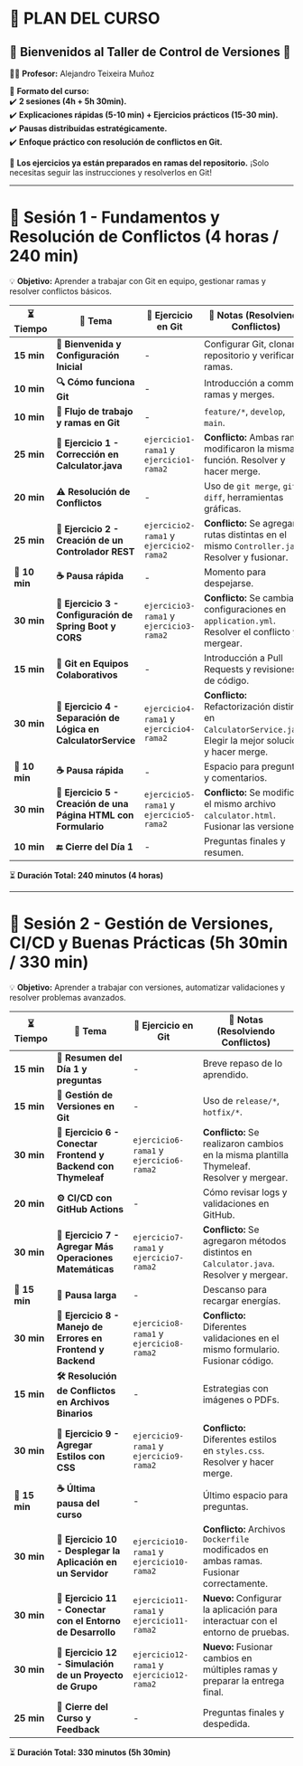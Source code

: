 
# 📄 PLAN DEL CURSO

## 🎯 **Bienvenidos al Taller de Control de Versiones 🚀**

👨‍🏫 **Profesor:** Alejandro Teixeira Muñoz

📌 **Formato del curso:**  
✔️ **2 sesiones (4h + 5h 30min).**  
✔️ **Explicaciones rápidas (5-10 min) + Ejercicios prácticos (15-30 min).**  
✔️ **Pausas distribuidas estratégicamente.**  
✔️ **Enfoque práctico con resolución de conflictos en Git.**

🔗 **Los ejercicios ya están preparados en ramas del repositorio.** ¡Solo necesitas seguir las instrucciones y resolverlos en Git!

---

# **📅 Sesión 1 - Fundamentos y Resolución de Conflictos (4 horas / 240 min)**
💡 **Objetivo:** Aprender a trabajar con Git en equipo, gestionar ramas y resolver conflictos básicos.

| ⏳ **Tiempo** | 🎯 **Tema** | 📝 **Ejercicio en Git** | 💬 **Notas (Resolviendo Conflictos)** |
|--------------|------------|------------------|------------|
| **15 min** | **👋 Bienvenida y Configuración Inicial** | - | Configurar Git, clonar el repositorio y verificar ramas. |
| **10 min** | **🔍 Cómo funciona Git** | - | Introducción a commits, ramas y merges. |
| **10 min** | **🌱 Flujo de trabajo y ramas en Git** | - | `feature/*`, `develop`, `main`. |
| **25 min** | **📝 Ejercicio 1 - Corrección en Calculator.java** | `ejercicio1-rama1` y `ejercicio1-rama2` | **Conflicto:** Ambas ramas modificaron la misma función. Resolver y hacer merge. |
| **20 min** | **⚠️ Resolución de Conflictos** | - | Uso de `git merge`, `git diff`, herramientas gráficas. |
| **25 min** | **📝 Ejercicio 2 - Creación de un Controlador REST** | `ejercicio2-rama1` y `ejercicio2-rama2` | **Conflicto:** Se agregaron rutas distintas en el mismo `Controller.java`. Resolver y fusionar. |
| **🛑 10 min** | **☕ Pausa rápida** | - | Momento para despejarse. |
| **30 min** | **📝 Ejercicio 3 - Configuración de Spring Boot y CORS** | `ejercicio3-rama1` y `ejercicio3-rama2` | **Conflicto:** Se cambiaron configuraciones en `application.yml`. Resolver el conflicto y mergear. |
| **15 min** | **👥 Git en Equipos Colaborativos** | - | Introducción a Pull Requests y revisiones de código. |
| **30 min** | **📝 Ejercicio 4 - Separación de Lógica en CalculatorService** | `ejercicio4-rama1` y `ejercicio4-rama2` | **Conflicto:** Refactorización distinta en `CalculatorService.java`. Elegir la mejor solución y hacer merge. |
| **🛑 10 min** | **☕ Pausa rápida** | - | Espacio para preguntas y comentarios. |
| **30 min** | **📝 Ejercicio 5 - Creación de una Página HTML con Formulario** | `ejercicio5-rama1` y `ejercicio5-rama2` | **Conflicto:** Se modificó el mismo archivo `calculator.html`. Fusionar las versiones. |
| **10 min** | **🔚 Cierre del Día 1** | - | Preguntas finales y resumen. |

⏳ **Duración Total: 240 minutos (4 horas)**

---

# **📅 Sesión 2 - Gestión de Versiones, CI/CD y Buenas Prácticas (5h 30min / 330 min)**
💡 **Objetivo:** Aprender a trabajar con versiones, automatizar validaciones y resolver problemas avanzados.

| ⏳ **Tiempo**  | 🎯 **Tema** | 📝 **Ejercicio en Git** | 💬 **Notas (Resolviendo Conflictos)** |
|---------------|------------|------------------|------------|
| **15 min**    | **📌 Resumen del Día 1 y preguntas** | - | Breve repaso de lo aprendido. |
| **15 min**    | **🔀 Gestión de Versiones en Git** | - | Uso de `release/*`, `hotfix/*`. |
| **30 min**    | **📝 Ejercicio 6 - Conectar Frontend y Backend con Thymeleaf** | `ejercicio6-rama1` y `ejercicio6-rama2` | **Conflicto:** Se realizaron cambios en la misma plantilla Thymeleaf. Resolver y mergear. |
| **20 min**    | **⚙️ CI/CD con GitHub Actions** | - | Cómo revisar logs y validaciones en GitHub. |
| **30 min**    | **📝 Ejercicio 7 - Agregar Más Operaciones Matemáticas** | `ejercicio7-rama1` y `ejercicio7-rama2` | **Conflicto:** Se agregaron métodos distintos en `Calculator.java`. Resolver y mergear. |
| **🛑 15 min** | **🍕 Pausa larga** | - | Descanso para recargar energías. |
| **30 min**    | **📝 Ejercicio 8 - Manejo de Errores en Frontend y Backend** | `ejercicio8-rama1` y `ejercicio8-rama2` | **Conflicto:** Diferentes validaciones en el mismo formulario. Fusionar código. |
| **15 min**    | **🛠️ Resolución de Conflictos en Archivos Binarios** | - | Estrategias con imágenes o PDFs. |
| **30 min**    | **📝 Ejercicio 9 - Agregar Estilos con CSS** | `ejercicio9-rama1` y `ejercicio9-rama2` | **Conflicto:** Diferentes estilos en `styles.css`. Resolver y hacer merge. |
| **🛑 15 min** | **☕ Última pausa del curso** | - | Último espacio para preguntas. |
| **30 min**    | **📝 Ejercicio 10 - Desplegar la Aplicación en un Servidor** | `ejercicio10-rama1` y `ejercicio10-rama2` | **Conflicto:** Archivos `Dockerfile` modificados en ambas ramas. Fusionar correctamente. |
| **30 min**    | **📝 Ejercicio 11 - Conectar con el Entorno de Desarrollo** | `ejercicio11-rama1` y `ejercicio11-rama2` | **Nuevo:** Configurar la aplicación para interactuar con el entorno de pruebas. |
| **30 min**    | **📝 Ejercicio 12 - Simulación de un Proyecto de Grupo** | `ejercicio12-rama1` y `ejercicio12-rama2` | **Nuevo:** Fusionar cambios en múltiples ramas y preparar la entrega final. |
| **25 min**    | **🎤 Cierre del Curso y Feedback** | - | Preguntas finales y despedida. |

⏳ **Duración Total: 330 minutos (5h 30min)**

